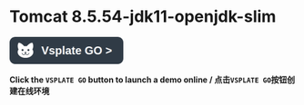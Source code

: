 # Tomcat 8.5.54-jdk11-openjdk-slim

<a href="https://www.vsplate.com/?docker-compose=https://github.com/vsplate/dcenvs/tomcat/8.5.54-jdk11-openjdk-slim"><img alt="VSPLATE GO" src="https://raw.githubusercontent.com/vsplate/images/master/vsgo_btn.png" width="200px"></a>

**Click the `VSPLATE GO` button to launch a demo online / 点击`VSPLATE GO`按钮创建在线环境**